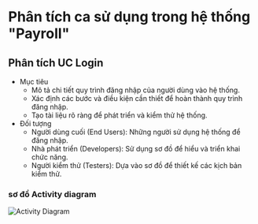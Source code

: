 # Phân tích ca sử dụng trong hệ thống "Payroll"

## Phân tích UC Login
+ Mục tiêu
   - Mô tả chi tiết quy trình đăng nhập của người dùng vào hệ thống.
   - Xác định các bước và điều kiện cần thiết để hoàn thành quy trình đăng nhập.
   - Tạo tài liệu rõ ràng để phát triển và kiểm thử hệ thống.
+ Đối tượng
   - Người dùng cuối (End Users): Những người sử dụng hệ thống để đăng nhập.
   - Nhà phát triển (Developers): Sử dụng sơ đồ để hiểu và triển khai chức năng.
   - Người kiểm thử (Testers): Dựa vào sơ đồ để thiết kế các kịch bản kiểm thử.
### sơ đồ Activity diagram
![Activity Diagram](https://www.planttext.com/api/plantuml/png/RP6nJiCm48PtItw7Ns99Xhv0aA2Y4gfKmaAO44D5tSPIuWJRGOhK1NLWO8694H1Y0AaRKpscB-8tuPfcAMKx_VV_lk_EVMF7sbPvnjdyqWWzvwnLE8jYxrunzEu1IUhTiveTSaQkYzfOaPCl6ahl5WgMkeyuBNIEzTDweMOuJ_rgMMxjtQFHLaFIVAjT6pYxQzuGKsqn8kch-Zjej1cKm-eneJG_54saQaroYg2Jh5GWaeyI6J4VXyGb589Qc90p81hurMU9swhsxfwWTLNZfiEaxiukiL0L1ccpL6dRDROeEHEP4GXK4Uu7EeIJvht0cNSlietrhWwqc5ptZlO3_rvBg8cSRhRgKqLVyWi0)
